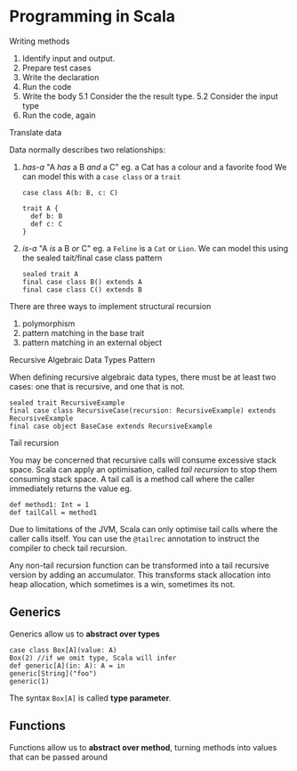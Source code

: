 # Programming in Scala

Writing methods

1. Identify input and output.
2. Prepare test cases
3. Write the declaration
4. Run the code
5. Write the body
5.1 Consider the the result type.
5.2 Consider the input type
6. Run the code, again

Translate data

Data normally describes two relationships:

1. _has-a_ "A _has_ a B _and_ a C" eg. a Cat has a colour and a favorite food
   We can model this with a `case class` or a `trait`
   ```
   case class A(b: B, c: C)

   trait A {
     def b: B
     def c: C
   }
   ```

2. _is-a_ "A _is_ a B _or_ C" eg. a `Feline` is a `Cat` or `Lion`. We can model this using the sealed tait/final case class pattern
   ```
   sealed trait A
   final case class B() extends A
   final case class C() extends B
   ```

There are three ways to implement structural recursion

1. polymorphism
2. pattern matching in the base trait
3. pattern matching in an external object

Recursive Algebraic Data Types Pattern

When defining recursive algebraic data types, there must be at least two cases: one that is recursive, and one that is not.

```
sealed trait RecursiveExample
final case class RecursiveCase(recursion: RecursiveExample) extends RecursiveExample
final case object BaseCase extends RecursiveExample
```

Tail recursion

You may be concerned that recursive calls will consume excessive stack space. Scala can apply an optimisation, called _tail recursion_ to stop them consuming stack space. A tail call is a method call where the caller immediately returns the value eg.

```
def method1: Int = 1
def tailCall = method1
```

Due to limitations of the JVM, Scala can only optimise tail calls where the caller calls itself. You can use the `@tailrec` annotation to instruct the compiler to check tail recursion.

Any non-tail recursion function can be transformed into a tail recursive version by adding an accumulator. This transforms stack allocation into heap allocation, which sometimes is a win, sometimes its not.

## Generics

Generics allow us to **abstract over types**

    case class Box[A](value: A)
    Box(2) //if we omit type, Scala will infer
    def generic[A](in: A): A = in
    generic[String]("foo")
    generic(1)

The syntax `Box[A]` is called **type parameter**.


## Functions

Functions allow us to **abstract over method**, turning methods into values that can be passed around

